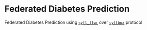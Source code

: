 # Federated Diabetes Prediction
Federated Diabetes Prediction using [`syft_flwr`](https://github.com/OpenMined/syft-flwr) over [`syftbox`](https://github.com/OpenMined/syftbox) protocol